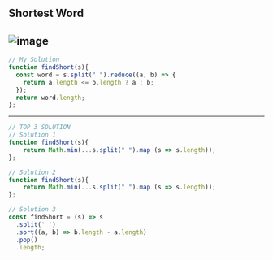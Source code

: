 ## Shortest Word
![image](https://user-images.githubusercontent.com/99033220/176064372-62a0b16b-53ea-44c8-8980-68cce580627e.png)
---
```JavaScript
// My Solution
function findShort(s){
  const word = s.split(" ").reduce((a, b) => {
    return a.length <= b.length ? a : b;
  });
  return word.length;
};
```
---
```JavaScript
// TOP 3 SOLUTION
// Solution 1
function findShort(s){
    return Math.min(...s.split(" ").map (s => s.length));
};

// Solution 2
function findShort(s){
    return Math.min(...s.split(" ").map (s => s.length));
};

// Solution 3
const findShort = (s) => s
  .split(' ')
  .sort((a, b) => b.length - a.length)
  .pop()
  .length;

```
